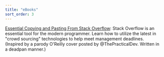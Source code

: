```yaml
---
title: "eBooks"
sort_order: 3
---
```

<p><a href="https://tra38.gitbooks.io/essential-copying-and-pasting-from-stack-overflow/content/">Essential Copying and Pasting From Stack Overflow</a>: Stack Overflow is an essential tool for the modern programmer. Learn how to utilize the latest in "crowd sourcing" technologies to help meet management deadlines. (Inspired by a parody O'Reilly cover posted by  @ThePracticalDev. Written in a deadpan manner.)</p>